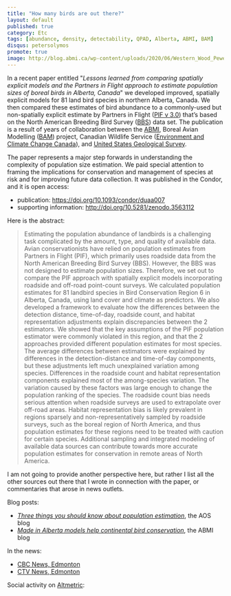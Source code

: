 ```yaml
---
title: "How many birds are out there?"
layout: default
published: true
category: Etc
tags: [abundance, density, detectability, QPAD, Alberta, ABMI, BAM]
disqus: petersolymos
promote: true
image: http://blog.abmi.ca/wp-content/uploads/2020/06/Western_Wood_Pewee_Murray-Foubister.jpg
---
```


In a recent paper entitled "*Lessons learned from comparing spatially explicit models and the Partners in Flight approach to estimate population sizes of boreal birds in Alberta, Canada*" we developed improved, spatially explicit models for 81 land bird species in northern Alberta, Canada. We then compared these estimates of bird abundance to a commonly-used but non-spatially explicit estimate by Partners in Flight ([PIF v 3.0](http://pif.birdconservancy.org/PopEstimates/)) that’s based on the North American Breeding Bird Survey ([BBS](https://www.pwrc.usgs.gov/bbs/)) data set. The publication is a result of years of collaboration between the [ABMI](http://abmi.ca), Boreal Avian Modelling ([BAM](https://borealbirds.ualberta.ca/)) project, Canadian Wildlife Service ([Environment and Climate Change Canada](https://www.canada.ca/en/environment-climate-change.html)), and [United States Geological Survey](https://www.usgs.gov/).

The paper represents a major step forwards in understanding the complexity of population size estimation. We paid special attention to framing the implications for conservation and management of species at risk and for improving future data collection. It was published in the Condor, and it is open access:

- publication: https://doi.org/10.1093/condor/duaa007
- supporting information: http://doi.org/10.5281/zenodo.3563112

Here is the abstract:

> Estimating the population abundance of landbirds is a challenging task complicated by the amount, type, and quality of available data. Avian conservationists have relied on population estimates from Partners in Flight (PIF), which primarily uses roadside data from the North American Breeding Bird Survey (BBS). However, the BBS was not designed to estimate population sizes. Therefore, we set out to compare the PIF approach with spatially explicit models incorporating roadside and off-road point-count surveys. We calculated population estimates for 81 landbird species in Bird Conservation Region 6 in Alberta, Canada, using land cover and climate as predictors. We also developed a framework to evaluate how the differences between the detection distance, time-of-day, roadside count, and habitat representation adjustments explain discrepancies between the 2 estimators. We showed that the key assumptions of the PIF population estimator were commonly violated in this region, and that the 2 approaches provided different population estimates for most species. The average differences between estimators were explained by differences in the detection-distance and time-of-day components, but these adjustments left much unexplained variation among species. Differences in the roadside count and habitat representation components explained most of the among-species variation. The variation caused by these factors was large enough to change the population ranking of the species. The roadside count bias needs serious attention when roadside surveys are used to extrapolate over off-road areas. Habitat representation bias is likely prevalent in regions sparsely and non-representatively sampled by roadside surveys, such as the boreal region of North America, and thus population estimates for these regions need to be treated with caution for certain species. Additional sampling and integrated modeling of available data sources can contribute towards more accurate population estimates for conservation in remote areas of North America.

I am not going to provide another perspective here, but rather I list all the other sources out there that I wrote in connection with the paper, or commentaries that arose in news outlets.

Blog posts:

- [*Three things you should know about population estimation*](https://americanornithology.org/three-things-you-should-know-about-population-estimation/), the AOS blog
- [*Made in Alberta models help continental bird conservation*](http://blog.abmi.ca/2020/06/17/made-in-alberta-models-help-continental-bird-conservation/), the ABMI blog

In the news:

- [CBC News, Edmonton](https://www.cbc.ca/news/canada/edmonton/survey-estimates-much-higher-alberta-bird-populations-than-thought-1.5621451)
- [CTV News, Edmonton](https://edmonton.ctvnews.ca/survey-estimates-much-higher-alberta-bird-populations-than-thought-1.4993454)

Social activity on [Altmetric](https://www.altmetric.com/details/82339275):

<script type="text/javascript" src="https://d1bxh8uas1mnw7.cloudfront.net/assets/embed.js"></script><div class="altmetric-embed" data-badge-type="donut" data-altmetric-id="82339275"></div>
